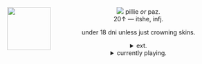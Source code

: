 <div align="center"> <img src="https://files.catbox.moe/s6p0tp.gif"> pillie <i>or</i> paz.
<img align="left" src="https://64.media.tumblr.com/405c3d246e63263608d08acdb9bfc67a/73c9816ff0be9890-5e/s400x600/7d01c5e5eb0187c6c077aa1e4f8724320757b4f9.gifv" width="100" align="center"> <br> 20↑ — itshe, infj.
<p></p>
under 18 dni unless just crowning skins.
<p></p>
  <details><summary> ext. </summary>
<br>may come off a little bit pretentious sometimes! i'm an art geek, it is a given :p.
<p></p>
    physically cursed (disabled) and also chronically in pain most of the time. 👎👎 booooo. 
</details> 
<details><summary> currently playing. </summary>
<br><b>games:</b> octopath traveller 2. final fantasy x/x-2.
    anton blast. 
    <b>reading:</b> what my bones know. stone butch blues. 
    facists among us.
    <b>watching:</b> waiting for pokerface season 2z
<p></p>
</details>
</div>

